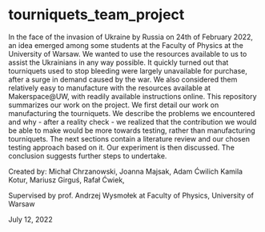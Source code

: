 # tourniquets_team_project
In the face of the invasion of Ukraine by Russia on 24th of February 2022, an idea emerged among some students at the Faculty of Physics at the University of Warsaw. We wanted to use the resources available to us to assist the Ukrainians in any way possible. It quickly turned out that tourniquets used to stop bleeding were largely unavailable for purchase, after a surge in demand caused by the war. We also considered them relatively easy to manufacture with the resources available at Makerspace@UW, with readily available instructions online. This repository summarizes our work on the project. We first detail our work on manufacturing the tourniquets. We describe the problems we encountered and why - after a reality check - we realized that the contribution we would be able to make would be more towards testing, rather than manufacturing tourniquets. The next sections contain a literature review and our chosen testing approach based on it. Our experiment is then discussed. The conclusion suggests further steps to undertake.

Created by:
Michał Chrzanowski, Joanna Majsak, Adam Ćwilich
Kamila Kotur, Mariusz Girguś, Rafał Ćwiek,

Supervised by prof. Andrzej Wysmołek
at Faculty of Physics, University of Warsaw

July 12, 2022

